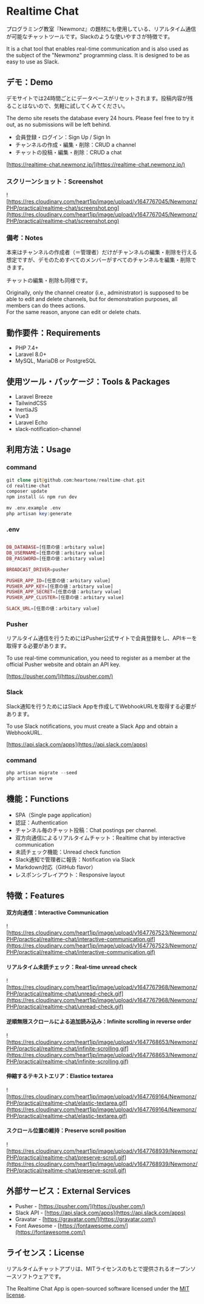 # Realtime Chat

プログラミング教室『Newmonz』の題材にも使用している、リアルタイム通信が可能なチャットツールです。Slackのような使いやすさが特徴です。

It is a chat tool that enables real-time communication and is also used as the subject of the "Newmonz" programming class.
It is designed to be as easy to use as Slack.

## デモ：Demo

デモサイトでは24時間ごとにデータベースがリセットされます。投稿内容が残ることはないので、気軽に試してくみてください。

The demo site resets the database every 24 hours. Please feel free to try it out, as no submissions will be left behind.

- 会員登録・ログイン：Sign Up / Sign In
- チャンネルの作成・編集・削除：CRUD a channel
- チャットの投稿・編集・削除：CRUD a chat

[https://realtime-chat.newmonz.jp/](https://realtime-chat.newmonz.jp/)

### スクリーンショット：Screenshot

![https://res.cloudinary.com/heart1jp/image/upload/v1647767045/Newmonz/PHP/practical/realtime-chat/screenshot.png](https://res.cloudinary.com/heart1jp/image/upload/v1647767045/Newmonz/PHP/practical/realtime-chat/screenshot.png)

### 備考：Notes

本来はチャンネルの作成者（＝管理者）だけがチャンネルの編集・削除を行える想定ですが、デモのためすべてのメンバーがすべてのチャンネルを編集・削除できます。

チャットの編集・削除も同様です。

Originally, only the channel creator (i.e., administrator) is supposed to be able to edit and delete channels, but for demonstration purposes, all members can do thees actions.  
For the same reason, anyone can edit or delete chats.

## 動作要件：Requirements

- PHP 7.4+
- Laravel 8.0+
- MySQL, MariaDB or PostgreSQL

## 使用ツール・パッケージ：Tools & Packages

- Laravel Breeze
- TailwindCSS
- InertiaJS
- Vue3
- Laravel Echo
- slack-notification-channel

## 利用方法：Usage

### command

```php
git clone git@github.com:heartone/realtime-chat.git
cd realtime-chat
composer update
npm install && npm run dev

mv .env.example .env
php artisan key:generate
```

### .env

```php

DB_DATABASE=[任意の値：arbitary value]
DB_USERNAME=[任意の値：arbitary value]
DB_PASSWORD=[任意の値：arbitary value]

BROADCAST_DRIVER=pusher

PUSHER_APP_ID=[任意の値：arbitary value]
PUSHER_APP_KEY=[任意の値：arbitary value]
PUSHER_APP_SECRET=[任意の値：arbitary value]
PUSHER_APP_CLUSTER=[任意の値：arbitary value]

SLACK_URL=[任意の値：arbitary value]
```

### Pusher

リアルタイム通信を行うためにはPusher公式サイトで会員登録をし、APIキーを取得する必要があります。

To use real-time communication, you need to register as a member at the official Pusher website and obtain an API key.

[https://pusher.com/](https://pusher.com/)

### Slack

Slack通知を行うためにはSlack Appを作成してWebhookURLを取得する必要があります。

To use Slack notifications, you must create a Slack App and obtain a WebhookURL.

[https://api.slack.com/apps](https://api.slack.com/apps)

### command

```php
php artisan migrate --seed
php artisan serve
```

## 機能：Functions

- SPA（Single page application）
- 認証：Authentication
- チャンネル毎のチャット投稿：Chat postings per channel.
- 双方向通信によるリアルタイムチャット：Realtime chat by interactive communication
- 未読チェック機能：Unread check function
- Slack通知で管理者に報告：Notification via Slack
- Markdown対応（GitHub flavor）
- レスポンシブレイアウト：Responsive layout

## 特徴：Features

#### 双方向通信：Interactive Communication

![https://res.cloudinary.com/heart1jp/image/upload/v1647767523/Newmonz/PHP/practical/realtime-chat/interactive-communication.gif](https://res.cloudinary.com/heart1jp/image/upload/v1647767523/Newmonz/PHP/practical/realtime-chat/interactive-communication.gif)

#### リアルタイム未読チェック：Real-time unread check 

![https://res.cloudinary.com/heart1jp/image/upload/v1647767968/Newmonz/PHP/practical/realtime-chat/unread-check.gif](https://res.cloudinary.com/heart1jp/image/upload/v1647767968/Newmonz/PHP/practical/realtime-chat/unread-check.gif)

#### 逆順無限スクロールによる追加読み込み：Infinite scrolling in reverse order

![https://res.cloudinary.com/heart1jp/image/upload/v1647768653/Newmonz/PHP/practical/realtime-chat/infinite-scrolling.gif](https://res.cloudinary.com/heart1jp/image/upload/v1647768653/Newmonz/PHP/practical/realtime-chat/infinite-scrolling.gif)

#### 伸縮するテキストエリア：Elastice textarea

![https://res.cloudinary.com/heart1jp/image/upload/v1647769164/Newmonz/PHP/practical/realtime-chat/elastic-textarea.gif](https://res.cloudinary.com/heart1jp/image/upload/v1647769164/Newmonz/PHP/practical/realtime-chat/elastic-textarea.gif)

#### スクロール位置の維持：Preserve scroll position 

![https://res.cloudinary.com/heart1jp/image/upload/v1647768939/Newmonz/PHP/practical/realtime-chat/preserve-scroll.gif](https://res.cloudinary.com/heart1jp/image/upload/v1647768939/Newmonz/PHP/practical/realtime-chat/preserve-scroll.gif)

## 外部サービス：External Services

- Pusher - [https://pusher.com/](https://pusher.com/)
- Slack API - [https://api.slack.com/apps](https://api.slack.com/apps)
- Gravatar - [https://gravatar.com/](https://gravatar.com/)
- Font Awesome - [https://fontawesome.com/](https://fontawesome.com/)

## ライセンス：**License**

リアルタイムチャットアプリは、MITライセンスのもとで提供されるオープンソースソフトウェアです。

The Realtime Chat App is open-sourced software licensed under the [MIT license](https://opensource.org/licenses/MIT).
